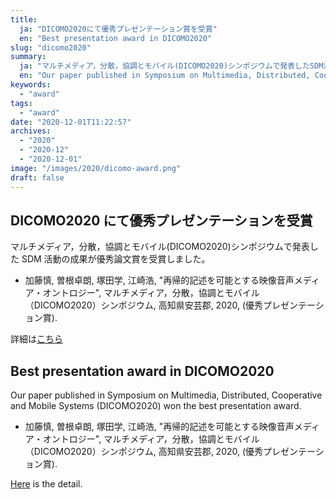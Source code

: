 ```yaml
---
title:
  ja: "DICOMO2020にて優秀プレゼンテーション賞を受賞"
  en: "Best presentation award in DICOMO2020"
slug: "dicomo2020"
summary:
  ja: "マルチメディア，分散，協調とモバイル(DICOMO2020)シンポジウムで発表したSDM活動の成果が優秀プレゼンテーション賞を受賞しました。"
  en: "Our paper published in Symposium on Multimedia, Distributed, Cooperative and Mobile Systems (DICOMO2020) won the best presentation award."
keywords:
  - "award"
tags:
  - "award"
date: "2020-12-01T11:22:57"
archives:
  - "2020"
  - "2020-12"
  - "2020-12-01"
image: "/images/2020/dicomo-award.png"
draft: false
---
```


<!-- 日本語記事ここから -->
<section lang="ja" v-if="$context.locale === 'ja-jp'">

# DICOMO2020 にて優秀プレゼンテーションを受賞

マルチメディア，分散，協調とモバイル(DICOMO2020)シンポジウムで発表した SDM 活動の成果が優秀論文賞を受賞しました。

- 加藤慎, 曽根卓朗, 塚田学, 江崎浩, "再帰的記述を可能とする映像音声メディア・オントロジー", マルチメディア，分散，協調とモバイル（DICOMO2020）シンポジウム, 高知県安芸郡, 2020, (優秀プレゼンテーション賞).

詳細は[こちら](http://dicomo.org/commendation/)

[<g-image src="/images/2020/dicomo-award.png" />](/images/2020/dicomo-award.png)

</section>
<!-- 日本語記事ここまで -->

<!-- English article start -->
<section lang="en" v-else>

# Best presentation award in DICOMO2020

Our paper published in Symposium on Multimedia, Distributed, Cooperative and Mobile Systems (DICOMO2020) won the best presentation award.

- 加藤慎, 曽根卓朗, 塚田学, 江崎浩, "再帰的記述を可能とする映像音声メディア・オントロジー", マルチメディア，分散，協調とモバイル（DICOMO2020）シンポジウム, 高知県安芸郡, 2020, (優秀プレゼンテーション賞).

[Here](http://dicomo.org/commendation/) is the detail.

[<g-image src="/images/2020/dicomo-award.png" />](/images/2020/dicomo-award.png)

</section>
<!-- English article end -->
